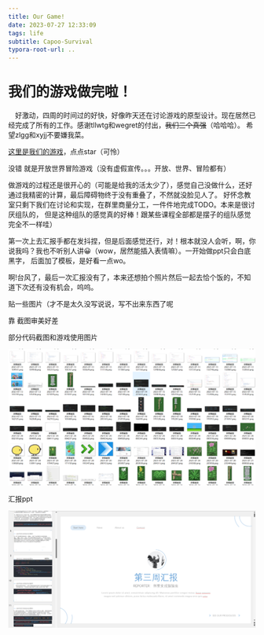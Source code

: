 ```yaml
---
title: Our Game!
date: 2023-07-27 12:33:09
tags: life
subtitle: Capoo-Survival
typora-root-url: ..
---
```

# 我们的游戏做完啦！
&emsp;好激动，四周的时间过的好快，好像昨天还在讨论游戏的原型设计。现在居然已经完成了所有的工作。感谢tllwtg和wegret的付出，~~我们三个真强~~（哈哈哈）。
希望zlgg和xyjj不要嫌我菜。

[这里是我们的游戏](https://github.com/tLLWtG/Capoo-Survival/releases)，点点star（可怜）

没错 就是开放世界冒险游戏（没有虚假宣传。。。开放、世界、冒险都有）

做游戏的过程还是很开心的（可能是给我的活太少了），感觉自己没做什么，还好通过我精密的计算，最后障碍物终于没有重叠了，不然就没脸见人了。
好怀念教室只剩下我们在讨论和实现，在群里商量分工，一件件地完成TODO。本来是很讨厌组队的， 
但是这种组队的感觉真的好棒！跟某些课程全部都是摆子的组队感觉完全不一样哇）

第一次上去汇报手都在发抖捏，但是后面感觉还行，对！根本就没人会听，啊，你说我吗？我也不听别人讲😀（wow，居然能插入表情嘛）。一开始做ppt只会白底黑字，
后面加了模板，是好看一点wo。

啊!台风了，最后一次汇报没有了，本来还想拍个照片然后一起去恰个饭的，不知道下次还有没有机会，呜呜。

贴一些图片（才不是太久没写说说，写不出来东西了呢


靠 截图审美好差

部分代码截图和游戏使用图片


![部分代码截图和游戏使用图片](/images/$%7Bfiilename%7D/Myfirstblog1-16907768245555.png)

汇报ppt

![汇报ppt](/images/$%7Bfiilename%7D/Myfirstblog2-16907767706092.png)
